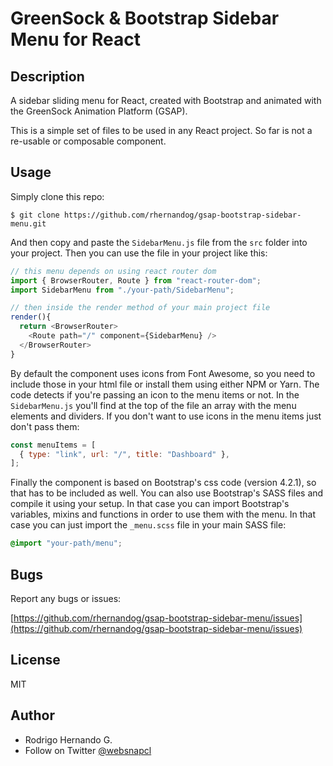 # GreenSock & Bootstrap Sidebar Menu for React

## Description
A sidebar sliding menu for React, created with Bootstrap and animated with the GreenSock Animation Platform (GSAP).

This is a simple set of files to be used in any React project. So far is not a re-usable or composable component.

## Usage
Simply clone this repo:

```
$ git clone https://github.com/rhernandog/gsap-bootstrap-sidebar-menu.git
```
And then copy and paste the `SidebarMenu.js` file from the `src` folder into your project. Then you can use the file in your project like this:

```js
// this menu depends on using react router dom
import { BrowserRouter, Route } from "react-router-dom";
import SidebarMenu from "./your-path/SidebarMenu";

// then inside the render method of your main project file
render(){
  return <BrowserRouter>
    <Route path="/" component={SidebarMenu} />
  </BrowserRouter>
}
```

By default the component uses icons from Font Awesome, so you need to include those in your html file or install them using either NPM or Yarn. The code detects if you're passing an icon to the menu items or not. In the `SidebarMenu.js` you'll find at the top of the file an array with the menu elements and dividers. If you don't want to use icons in the menu items just don't pass them:

```js
const menuItems = [
  { type: "link", url: "/", title: "Dashboard" },
];
```

Finally the component is based on Bootstrap's css code (version 4.2.1), so that has to be included as well. You can also use Bootstrap's SASS files and compile it using your setup. In that case you can import Bootstrap's variables, mixins and functions in order to use them with the menu. In that case you can just import the `_menu.scss` file in your main SASS file:

```scss
@import "your-path/menu";
```

## Bugs
Report any bugs or issues:

[https://github.com/rhernandog/gsap-bootstrap-sidebar-menu/issues](https://github.com/rhernandog/gsap-bootstrap-sidebar-menu/issues)

## License
MIT

## Author
- Rodrigo Hernando G.
- Follow on Twitter [@websnapcl](https://twitter.com/websnapcl/)

